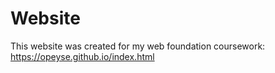 # Website
This website was created for my web foundation coursework: https://opeyse.github.io/index.html
